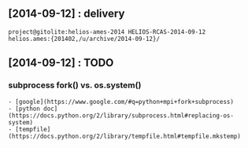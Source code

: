 [2014-09-12] : delivery
---
    project@gitolite:helios-ames-2014 HELIOS-RCAS-2014-09-12
    helios.ames:{201402,/u/archive/2014-09-12}/

[2014-09-12] : TODO
---
### subprocess fork() vs. os.system()
    - [google](https://www.google.com/#q=python+mpi+fork+subprocess)
    - [python doc](https://docs.python.org/2/library/subprocess.html#replacing-os-system)
    - [tempfile](https://docs.python.org/2/library/tempfile.html#tempfile.mkstemp)

